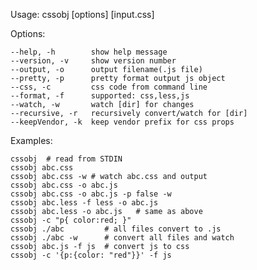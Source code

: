 
  Usage: cssobj [options] [input.css]

  Options:

    --help, -h        show help message
    --version, -v     show version number
    --output, -o      output filename(.js file)
    --pretty, -p      pretty format output js object
    --css, -c         css code from command line
    --format, -f      supported: css,less,js
    --watch, -w       watch [dir] for changes
    --recursive, -r   recursively convert/watch for [dir]
    --keepVendor, -k  keep vendor prefix for css props

  Examples:

    cssobj  # read from STDIN
    cssobj abc.css
    cssobj abc.css -w # watch abc.css and output
    cssobj abc.css -o abc.js
    cssobj abc.css -o abc.js -p false -w
    cssobj abc.less -f less -o abc.js
    cssobj abc.less -o abc.js   # same as above
    cssobj -c "p{ color:red; }"
    cssobj ./abc         # all files convert to .js
    cssobj ./abc -w      # convert all files and watch
    cssobj abc.js -f js  # convert js to css
    cssobj -c '{p:{color: "red"}}' -f js
